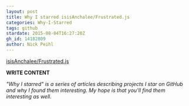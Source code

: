 ```yaml
---
layout: post
title: Why I starred isisAnchalee/Frustrated.js
categories: Why-I-Starred
tags: github
stardate: 2015-08-04T16:27:20Z
gh_id: 14182809
author: Nick Peihl
---
```


[isisAnchalee/Frustrated.js](https://github.com/isisAnchalee/Frustrated.js)

**WRITE CONTENT**

*"Why I starred" is a series of articles describing projects I star on GitHub and why I found them interesting. My hope is that you'll find them interesting as well.*

